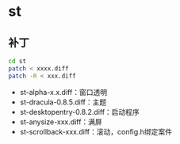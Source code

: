 # st

## 补丁

```bash
cd st
patch < xxxx.diff
patch -R < xxx.diff
```

- st-alpha-x.x.diff：窗口透明
- st-dracula-0.8.5.diff：主题
- st-desktopentry-0.8.2.diff：启动程序
- st-anysize-xxx.diff：满屏
- st-scrollback-xxx.diff：滚动，config.h绑定案件
